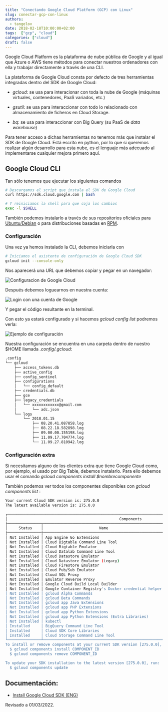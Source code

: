 ```yaml
---
title: "Conectando Google Cloud Platform (GCP) con Linux"
slug: conectar-gcp-con-linux
authors:
  - tangelov
date: 2018-02-18T10:00:00+02:00
tags:  ["gcp", "cloud"]
categories: ["cloud"]
draft: false
---
```


Google Cloud Platform es la plataforma de nube pública de Google y al igual que Azure o AWS tiene métodos para conectar nuestros ordenadores con ella y trabajar directamente a través de una CLI.

La plataforma de Google Cloud consta por defecto de tres herramientas integradas dentro del SDK de Google Cloud:

* _gcloud_: se usa para interacionar con toda la nube de Google (máquinas virtuales, contenedores, PaaS variados, etc.)

* _gsutil_: se usa para interaccionar con todo lo relacionado con almacenamiento de ficheros en Cloud Storage.

* _bq_: se usa para interaccionar con Big Query (su PaaS de _data warehouse_)

Para tener acceso a dichas herramientas no tenemos más que instalar el SDK de Google Cloud. Está escrito en python, por lo que si queremos realizar algún desarrollo para esta nube, es el lenguaje más adecuado al implementarse cualquier mejora primero aquí.

<!--more-->

## Google Cloud CLI
Tan sólo tenemos que ejecutar los siguientes comandos
```bash
# Descargamos el script que instala el SDK de Google Cloud
curl https://sdk.cloud.google.com | bash

# Y reiniciamos la shell para que coja los cambios
exec -l $SHELL
```

También podemos instalarlo a través de sus repositorios oficiales para [Ubuntu/Debian](https://cloud.google.com/sdk/docs/install#deb) o para distribuciones basadas en [RPM](https://cloud.google.com/sdk/docs/install#rpm).

### Configuración
Una vez ya hemos instalado la CLI, debemos iniciarla con
```bash
# Iniciamos el asistente de configuración de Google Cloud SDK
gcloud init --console-only
```
Nos aparecerá una URL que debemos copiar y pegar en un navegador:

![Configuracion de Google Cloud](https://storage.googleapis.com/tangelov-data/images/0002-00.png)

Después debemos loguearnos en nuestra cuenta:

![Login con una cuenta de Google](https://storage.googleapis.com/tangelov-data/images/0002-01.png)

Y pegar el código resultante en la terminal.

Con esto ya estará configurado y si hacemos _gcloud config list_ podremos verla:

![Ejemplo de configuración](https://storage.googleapis.com/tangelov-data/images/0002-02.png)

Nuestra configuración se encuentra en una carpeta dentro de nuestro $HOME llamada _.config/.gcloud_:
```bash
.config
└── gcloud
    ├── access_tokens.db
    ├── active_config
    ├── config_sentinel
    ├── configurations
    │   └── config_default
    ├── credentials.db
    ├── gce
    ├── legacy_credentials
    │   └── xxxxxxxxxxxx@gmail.com
    │       └── adc.json
    └── logs
        └── 2018.01.15
            ├── 08.20.41.087858.log
            ├── 08.22.18.582898.log
            ├── 09.00.00.155198.log
            ├── 11.09.17.704774.log
            └── 11.09.27.810942.log
```

### Configuración extra
Si necesitamos alguno de los clientes extra que tiene Google Cloud como, por ejemplo, el usado por Big Table, debemos instalarlo. Para ello debemos usar el comando _gcloud components install $nombrecomponente_

También podemos ver todos los componentes disponibles con _gcloud components list_ :

```bash
Your current Cloud SDK version is: 275.0.0
The latest available version is: 275.0.0

┌─────────────────────────────────────────────────────────────────────────────────────────────────────────────┐
│                                                  Components                                                 │
├───────────────┬──────────────────────────────────────────────────────┬──────────────────────────┬───────────┤
│     Status    │                         Name                         │            ID            │    Size   │
├───────────────┼──────────────────────────────────────────────────────┼──────────────────────────┼───────────┤
│ Not Installed │ App Engine Go Extensions                             │ app-engine-go            │  56.6 MiB │
│ Not Installed │ Cloud Bigtable Command Line Tool                     │ cbt                      │   6.4 MiB │
│ Not Installed │ Cloud Bigtable Emulator                              │ bigtable                 │   4.3 MiB │
│ Not Installed │ Cloud Datalab Command Line Tool                      │ datalab                  │   < 1 MiB │
│ Not Installed │ Cloud Datastore Emulator                             │ cloud-datastore-emulator │  17.7 MiB │
│ Not Installed │ Cloud Datastore Emulator (Legacy)                    │ gcd-emulator             │  38.1 MiB │
│ Not Installed │ Cloud Firestore Emulator                             │ cloud-firestore-emulator │  27.5 MiB │
│ Not Installed │ Cloud Pub/Sub Emulator                               │ pubsub-emulator          │  33.4 MiB │
│ Not Installed │ Cloud SQL Proxy                                      │ cloud_sql_proxy          │   3.8 MiB │
│ Not Installed │ Emulator Reverse Proxy                               │ emulator-reverse-proxy   │  14.5 MiB │
│ Not Installed │ Google Cloud Build Local Builder                     │ cloud-build-local        │   6.0 MiB │
│ Not Installed │ Google Container Registry's Docker credential helper │ docker-credential-gcr    │   1.8 MiB │
│ Not Installed │ gcloud Alpha Commands                                │ alpha                    │   < 1 MiB │
│ Not Installed │ gcloud Beta Commands                                 │ beta                     │   < 1 MiB │
│ Not Installed │ gcloud app Java Extensions                           │ app-engine-java          │ 108.8 MiB │
│ Not Installed │ gcloud app PHP Extensions                            │ app-engine-php           │           │
│ Not Installed │ gcloud app Python Extensions                         │ app-engine-python        │   6.2 MiB │
│ Not Installed │ gcloud app Python Extensions (Extra Libraries)       │ app-engine-python-extras │  28.5 MiB │
│ Not Installed │ kubectl                                              │ kubectl                  │   < 1 MiB │
│ Installed     │ BigQuery Command Line Tool                           │ bq                       │   < 1 MiB │
│ Installed     │ Cloud SDK Core Libraries                             │ core                     │   9.0 MiB │
│ Installed     │ Cloud Storage Command Line Tool                      │ gsutil                   │   3.5 MiB │
└───────────────┴──────────────────────────────────────────────────────┴──────────────────────────┴───────────┘
To install or remove components at your current SDK version [275.0.0], run:
  $ gcloud components install COMPONENT_ID
  $ gcloud components remove COMPONENT_ID

To update your SDK installation to the latest version [275.0.0], run:
  $ gcloud components update
```  

## Documentación:

* [Install Google Cloud SDK (ENG)](https://cloud.google.com/sdk/install/)

Revisado a 01/03/2022.
